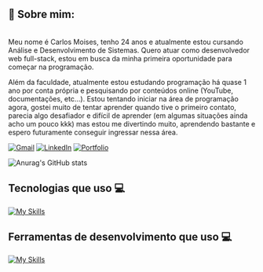 <div> 
	<p>
	<h2> 📖 Sobre mim: </h2> <br> 
	Meu nome é Carlos Moises, tenho 24 anos e atualmente estou cursando Análise e Desenvolvimento de Sistemas. Quero atuar como desenvolvedor web full-stack, estou em busca da minha primeira oportunidade para começar na programação. <br>
		
Além da faculdade, atualmente estou estudando programação há quase 1 ano por conta própria e pesquisando por conteúdos online (YouTube, documentações, etc…).
Estou tentando iniciar na área de programação agora, gostei muito de tentar aprender quando tive o primeiro contato, parecia algo desafiador e difícil de aprender (em algumas situações ainda acho um pouco kkk) mas estou me divertindo muito, aprendendo bastante e espero futuramente conseguir ingressar nessa área.
	</p>
  
  [![Gmail](https://img.shields.io/badge/Gmail-333333?style=for-the-badge&logo=gmail&logoColor=red)](mailto:carloszeeyy@gmail.com)
  [![LinkedIn](https://img.shields.io/badge/LinkedIn-0077B5?style=for-the-badge&logo=linkedin&logoColor=white)](https://www.linkedin.com/in/carlos-moises-211205203/)
  	[![Portfolio](https://img.shields.io/badge/Portfolio-FF5722?style=for-the-badge&logo=todoist&logoColor=white)](https://carlosmoises.netlify.app)
</div>

![Anurag's GitHub stats](https://github-readme-stats.vercel.app/api?username=CarlosZeyy&show_icons=true&theme=react)
      

<div>
	<h2>Tecnologias que uso 💻</h2>
	
[![My Skills](https://skillicons.dev/icons?i=vite,git,github,vscode,vercel)](https://skillicons.dev)
</div>

<div>
<h2>Ferramentas de desenvolvimento que uso 💻</h2>

[![My Skills](https://skillicons.dev/icons?i=js,html,css,nodejs,mongodb,tailwind,react)](https://skillicons.dev)
</div>
 
 
